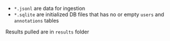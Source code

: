* `*.jsonl` are data for ingestion 
* `*.sqlite` are initialized DB files that has no or empty `users` and `annotations` tables

Results pulled are in `results` folder
